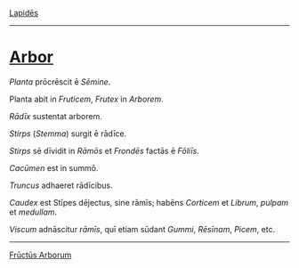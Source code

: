[Lapidēs](../012-lapides/012-lapides.md)

---

# [Arbor](https://www.archive.org/stream/cu31924032499455#page/n56/mode/1up)

*Planta* prōcrēscit ē *Sēmine*.

Planta abit in *Fruticem*, *Frutex* in *Arborem*.

*Rādīx* sustentat arborem.

*Stirps* (*Stemma*) surgit ē rādīce.

*Stirps* sē dīvidit in *Rāmōs* et *Frondēs* factās ē *Fōliīs*.

*Cacūmen* est in summō.

*Truncus* adhaeret rādīcibus.

*Caudex* est Stīpes dējectus, sine rāmīs; habēns *Corticem* et *Librum*, *pulpam* et *medullam*.

*Viscum* adnāscitur *rāmīs*, quī etiam sūdant *Gummi*, *Rēsīnam*, *Picem*, etc.

---

[Frūctūs Arborum](../014-fructus-arborum/014-fructus-arborum.md)
